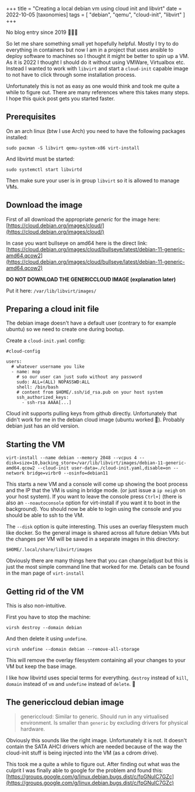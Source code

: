 +++
title = "Creating a local debian vm using cloud init and libvirt"
date = 2022-10-05
[taxonomies]
tags = [
  "debian",
  "qemu",
  "cloud-init",
  "libvirt"
]
+++

No blog entry since 2019 :see_no_evil::see_no_evil::see_no_evil:

So let me share something small yet hopefully helpful. Mostly I try to do everything in containers but now I am in a project that uses ansible to deploy software to machines so I thought it might be better to spin up a VM. As it is 2022 I thought I should do it without using VMWare, Virtualbox etc. Instead I wanted to work with `libvirt` and start a `cloud-init` capable image to not have to click through some installation process.

Unfortunately this is not as easy as one would think and took me quite a while to figure out. There are many references where this takes many steps. I hope this quick post gets you started faster.

## Prerequisites

On an arch linux (btw I use Arch) you need to have the following packages installed:

```
sudo pacman -S libvirt qemu-system-x86 virt-install
```

And libvirtd must be started:

```
sudo systemctl start libvirtd
```

Then make sure your user is in group `libvirt` so it is allowed to manage VMs.

## Download the image

First of all download the appropriate *generic* for the image here: [https://cloud.debian.org/images/cloud/](https://cloud.debian.org/images/cloud/)

In case you want bullseye on amd64 here is the direct link: [https://cloud.debian.org/images/cloud/bullseye/latest/debian-11-generic-amd64.qcow2](https://cloud.debian.org/images/cloud/bullseye/latest/debian-11-generic-amd64.qcow2)

**DO NOT DOWNLOAD THE GENERICCLOUD IMAGE (explanation later)**

Put it here: `/var/lib/libvirt/images/`

## Preparing a cloud init file

The debian image doesn't have a default user (contrary to for example ubuntu) so we need to create one during bootup.

Create a `cloud-init.yaml` config:

```
#cloud-config

users:
  # whatever username you like
  - name: mop
    # so our user can just sudo without any password
    sudo: ALL=(ALL) NOPASSWD:ALL
    shell: /bin/bash
    # content from $HOME/.ssh/id_rsa.pub on your host system
    ssh_authorized_keys:
      - ssh-rsa AAAA[...]
```

Cloud init supports pulling keys from github directly. Unfortunately that didn't work for me in the debian cloud image (ubuntu worked :thinking:). Probably debian just has an old version.

## Starting the VM

```
virt-install --name debian --memory 2048 --vcpus 4 --disk=size=10,backing_store=/var/lib/libvirt/images/debian-11-generic-amd64.qcow2 --cloud-init user-data=./cloud-init.yaml,disable=on --network bridge=virbr0 --osinfo=debian11
```

This starts a new VM and a console will come up showing the boot process and the IP that the VM is using in bridge mode. (or just issue a `ip neigh` on your host system). If you want to leave the console press `Ctrl+]` (there is also an `--noautoconsole` option for virt-install if you want it to boot in the background). You should now be able to login using the console and you should be able to ssh to the VM.

The `--disk` option is quite interesting. This uses an overlay filesystem much like docker. So the general image is shared across all future debian VMs but the changes per VM will be saved in a separate images in this directory:

```
$HOME/.local/share/libvirt/images
```

Obviously there are many things here that you can change/adjust but this is just the most simple command line that worked for me. Details can be found in the man page of `virt-install`

## Getting rid of the VM

This is also non-intuitive.

First you have to stop the machine:

```
virsh destroy --domain debian
```

And then delete it using `undefine`.

```
virsh undefine --domain debian --remove-all-storage
```

This will remove the overlay filesystem containing all your changes to your VM but keep the base image.

I like how libvirtd uses special terms for everything. `destroy` instead of `kill`, `domain` instead of `vm` and `undefine` instead of `delete`. :see_no_evil:

## The genericcloud debian image

> genericcloud: Similar to generic. Should run in any virtualised environment. Is smaller than `generic` by excluding drivers for physical hardware.

Obviously this sounds like the right image. Unfortunately it is not. It doesn't contain the SATA AHCI drivers which are needed because of the way the cloud-init stuff is being injected into the VM (as a cdrom drive).

This took me a quite a while to figure out. After finding out what was the culprit I was finally able to google for the problem and found this: [https://groups.google.com/g/linux.debian.bugs.dist/c/fpGNuIC7GZc](https://groups.google.com/g/linux.debian.bugs.dist/c/fpGNuIC7GZc)